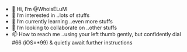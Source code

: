 - 👋 Hi, I’m @WhoisELuM
- 👀 I’m interested in ..lots of stuffs
- 🌱 I’m currently learning ..even more stuffs
- 💞️ I’m looking to collaborate on ..other stuffs
- 📫 How to reach me ..using your left thumb gently, but confidently dial #66 (iOS=*99) & quietly await further instructions 

<!---
WhoisELuM/WhoisELuM is a ✨ special ✨ repository because its `README.md` (this file) appears on your GitHub profile.
You can click the Preview link to take a look at your changes.
--->
